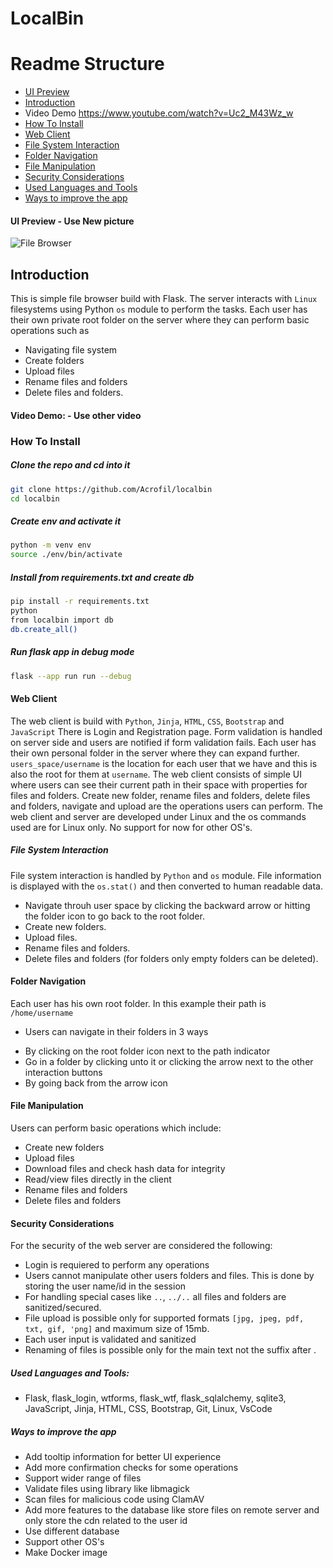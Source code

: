 # LocalBin

# Readme Structure
- [UI Preview](#ui-Preview)
- [Introduction](#introduction)
- Video Demo <https://www.youtube.com/watch?v=Uc2_M43Wz_w>
- [How To Install](#how-to-install)
- [Web Client](#web-client)
- [File System Interaction](#file-system-interaction)
- [Folder Navigation](#folder-navigation)
- [File Manipulation](#file-manipulation)
- [Security Considerations](#security-considerations)
- [Used Languages and Tools](#used-languages-and-tools)
- [Ways to improve the app](#ways-to-improve-the-app)

#### UI Preview - Use New picture
![File Browser](https://github.com/Acrofil/localbin/main/localbin_preview.png)

## Introduction
This is simple file browser build with Flask. 
The server interacts with `Linux` filesystems using Python `os` module to perform the tasks.
Each user has their own private root folder on the server where they can perform basic operations such as
- Navigating file system
- Create folders 
- Upload files
- Rename files and folders 
- Delete files and folders.

#### Video Demo: - Use other video


### How To Install
##### Clone the repo and cd into it
```bash
git clone https://github.com/Acrofil/localbin
cd localbin
```

##### Create env and activate it
```bash
python -m venv env
source ./env/bin/activate
```

##### Install from requirements.txt and create db
```bash
pip install -r requirements.txt
python
from localbin import db
db.create_all()
```

##### Run flask app in debug mode
```bash
flask --app run run --debug
```

#### Web Client
The web client is build with `Python`, `Jinja`, `HTML`, `CSS`, `Bootstrap` and `JavaScript`
There is Login and Registration page. Form validation is handled on server side and users are notified if form validation fails.
Each user has their own personal folder in the server where they can expand further.
`users_space/username` is the location for each user that we have and this is also the root for them at `username`.
The web client consists of simple UI where users can see their current path in their space with properties for files and folders.
Create new folder, rename files and folders, delete files and folders, navigate and upload are the operations users can perform.
The web client and server are developed under Linux and the os commands used are for Linux only. 
No support for now for other OS's.

##### File System Interaction
File system interaction is handled by `Python` and `os` module. File information is displayed with the `os.stat()` and then converted to human readable data.
* Navigate throuh user space by clicking the backward arrow or hitting the folder icon to go back to the root folder.
* Create new folders.
* Upload files. 
* Rename files and folders.
* Delete files and folders (for folders only empty folders can be deleted).

#### Folder Navigation
Each user has his own root folder. In this example their path is `/home/username`
- Users can navigate in their folders in 3 ways
* By clicking on the root folder icon next to the path indicator
* Go in a folder by clicking unto it or clicking the arrow next to the other interaction buttons
* By going back from the arrow icon

#### File Manipulation
Users can perform basic operations which include:
* Create new folders
* Upload files 
* Download files and check hash data for integrity
* Read/view files directly in the client
* Rename files and folders
* Delete files and folders

#### Security Considerations
For the security of the web server are considered the following: 
* Login is requiered to perform any operations
* Users cannot manipulate other users folders and files. This is done by storing the user name/id in the session
* For handling special cases like `..`, `../..` all files and folders are sanitized/secured.
* File upload is possible only for supported formats `[jpg, jpeg, pdf, txt, gif, 'png]` and maximum size of 15mb. 
* Each user input is validated and sanitized
* Renaming of files is possible only for the main text not the suffix after .

##### Used Languages and Tools:
* Flask, flask_login, wtforms, flask_wtf, flask_sqlalchemy, sqlite3, JavaScript, Jinja, HTML, CSS, Bootstrap, Git, Linux, VsCode

##### Ways to improve the app
* Add tooltip information for better UI experience
* Add more confirmation checks for some operations
* Support wider range of files
* Validate files using library like libmagick
* Scan files for malicious code using ClamAV
* Add more features to the database like store files on remote server and only store the cdn related to the user id
* Use different database
* Support other OS's
* Make Docker image
